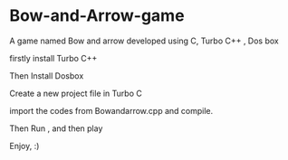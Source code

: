 # Bow-and-Arrow-game
A game named Bow and arrow developed using C, Turbo C++ , Dos box


firstly install Turbo C++ 

Then Install Dosbox 

Create a new project file in Turbo C

import the codes from Bowandarrow.cpp and compile.

Then Run , and then play 

Enjoy, :)
